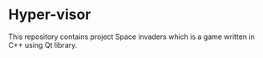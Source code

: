 # Hyper-visor
This repository contains project Space invaders which is a game written in C++ using Qt library.
